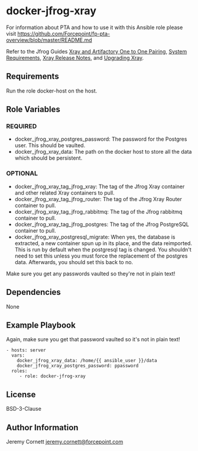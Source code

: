 # docker-jfrog-xray

For information about PTA and how to use it with this Ansible role please visit https://github.com/Forcepoint/fp-pta-overview/blob/master/README.md

Refer to the Jfrog Guides [Xray and Artifactory One to One Pairing](https://www.jfrog.com/confluence/display/JFROG/Xray+and+Artifactory+One+to+One+Pairing),
[System Requirements](https://www.jfrog.com/confluence/display/JFROG/System+Requirements?utm_source=platform&utm_content=installer#SystemRequirements-Xray-FileHandleAllocationLimit),
[Xray Release Notes](https://www.jfrog.com/confluence/display/JFROG/Xray+Release+Notes), and
[Upgrading Xray](https://www.jfrog.com/confluence/display/JFROG/Upgrading+Xray).

## Requirements

Run the role docker-host on the host.

## Role Variables

### REQUIRED

* docker_jfrog_xray_postgres_password: The password for the Postgres user. This should be vaulted.
* docker_jfrog_xray_data: The path on the docker host to store all the data which should be persistent.

### OPTIONAL

* docker_jfrog_xray_tag_jfrog_xray: The tag of the Jfrog Xray container and other related Xray containers to pull.
* docker_jfrog_xray_tag_jfrog_router: The tag of the Jfrog Xray Router container to pull.
* docker_jfrog_xray_tag_jfrog_rabbitmq: The tag of the Jfrog rabbitmq container to pull.
* docker_jfrog_xray_tag_jfrog_postgres: The tag of the Jfrog PostgreSQL container to pull.
* docker_jfrog_xray_postgresql_migrate: When yes, the database is extracted, a new container 
  spun up in its place, and the data reimported. This is run by default when the postgresql 
  tag is changed. You shouldn't need to set this unless you must force the replacement of 
  the postgres data. Afterwards, you should set this back to no.

Make sure you get any passwords vaulted so they're not in plain text!

## Dependencies

None

## Example Playbook

Again, make sure you get that password vaulted so it's not in plain text!

    - hosts: server
      vars:
        docker_jfrog_xray_data: /home/{{ ansible_user }}/data
        docker_jfrog_xray_postgres_password: ppassword
      roles:
         - role: docker-jfrog-xray

## License

BSD-3-Clause

## Author Information

Jeremy Cornett <jeremy.cornett@forcepoint.com>
